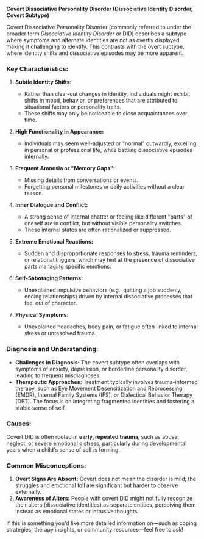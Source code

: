 **Covert Dissociative Personality Disorder (Dissociative Identity Disorder, Covert Subtype)**

Covert Dissociative Personality Disorder (commonly referred to under the broader term *Dissociative Identity Disorder* or DID) describes a subtype where symptoms and alternate identities are not as overtly displayed, making it challenging to identify. This contrasts with the overt subtype, where identity shifts and dissociative episodes may be more apparent.

### Key Characteristics:
1. **Subtle Identity Shifts:**
   - Rather than clear-cut changes in identity, individuals might exhibit shifts in mood, behavior, or preferences that are attributed to situational factors or personality traits.
   - These shifts may only be noticeable to close acquaintances over time.

2. **High Functionality in Appearance:**
   - Individuals may seem well-adjusted or "normal" outwardly, excelling in personal or professional life, while battling dissociative episodes internally.

3. **Frequent Amnesia or "Memory Gaps":**
   - Missing details from conversations or events.
   - Forgetting personal milestones or daily activities without a clear reason.

4. **Inner Dialogue and Conflict:**
   - A strong sense of internal chatter or feeling like different "parts" of oneself are in conflict, but without visible personality switches.
   - These internal states are often rationalized or suppressed.

5. **Extreme Emotional Reactions:**
   - Sudden and disproportionate responses to stress, trauma reminders, or relational triggers, which may hint at the presence of dissociative parts managing specific emotions.

6. **Self-Sabotaging Patterns:**
   - Unexplained impulsive behaviors (e.g., quitting a job suddenly, ending relationships) driven by internal dissociative processes that feel out of character.

7. **Physical Symptoms:**
   - Unexplained headaches, body pain, or fatigue often linked to internal stress or unresolved trauma.

### Diagnosis and Understanding:
- **Challenges in Diagnosis:** The covert subtype often overlaps with symptoms of anxiety, depression, or borderline personality disorder, leading to frequent misdiagnoses.
- **Therapeutic Approaches:** Treatment typically involves trauma-informed therapy, such as Eye Movement Desensitization and Reprocessing (EMDR), Internal Family Systems (IFS), or Dialectical Behavior Therapy (DBT). The focus is on integrating fragmented identities and fostering a stable sense of self.

### Causes:
Covert DID is often rooted in **early, repeated trauma**, such as abuse, neglect, or severe emotional distress, particularly during developmental years when a child's sense of self is forming.

### Common Misconceptions:
1. **Overt Signs Are Absent:** Covert does not mean the disorder is mild; the struggles and emotional toll are significant but harder to observe externally.
2. **Awareness of Alters:** People with covert DID might not fully recognize their alters (dissociative identities) as separate entities, perceiving them instead as emotional states or intrusive thoughts.

If this is something you'd like more detailed information on—such as coping strategies, therapy insights, or community resources—feel free to ask!
